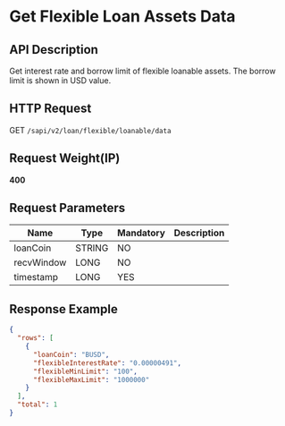 # Get Flexible Loan Assets Data

## API Description​

Get interest rate and borrow limit of flexible loanable assets. The borrow limit is shown in USD value.

## HTTP Request​

GET `/sapi/v2/loan/flexible/loanable/data`

## Request Weight(IP)​

**400**

## Request Parameters​

| Name | Type | Mandatory | Description |
| --- | --- | --- | --- |
| loanCoin | STRING | NO |  |
| recvWindow | LONG | NO |  |
| timestamp | LONG | YES |  |

## Response Example​

```json
{  
  "rows": [  
    {  
      "loanCoin": "BUSD",  
      "flexibleInterestRate": "0.00000491",  
      "flexibleMinLimit": "100",  
      "flexibleMaxLimit": "1000000"  
    }  
  ],  
  "total": 1  
}
```

